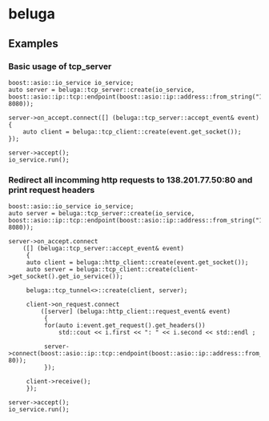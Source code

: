 # beluga
## Examples
### Basic usage of tcp_server
    boost::asio::io_service io_service;
    auto server = beluga::tcp_server::create(io_service, boost::asio::ip::tcp::endpoint(boost::asio::ip::address::from_string("127.0.0.1"), 8080));
    
	server->on_accept.connect([] (beluga::tcp_server::accept_event& event)
	{
		auto client = beluga::tcp_client::create(event.get_socket());
	});

	server->accept();
	io_service.run();

### Redirect all incomming http requests to 138.201.77.50:80 and print request headers
	boost::asio::io_service io_service;
	auto server = beluga::tcp_server::create(io_service, boost::asio::ip::tcp::endpoint(boost::asio::ip::address::from_string("127.0.0.1"), 8080));
	
	server->on_accept.connect
	    ([] (beluga::tcp_server::accept_event& event)
	     {
		 auto client = beluga::http_client::create(event.get_socket());
		 auto server = beluga::tcp_client::create(client->get_socket().get_io_service());

		 beluga::tcp_tunnel<>::create(client, server);
		 
		 client->on_request.connect
		     ([server] (beluga::http_client::request_event& event)
		      {
			  for(auto i:event.get_request().get_headers())
			      std::cout << i.first << ": " << i.second << std::endl ;
			  
			  server->connect(boost::asio::ip::tcp::endpoint(boost::asio::ip::address::from_string("138.201.77.50"), 80));
		      });
		 
		 client->receive();
	     });
	
	server->accept();
	io_service.run();
